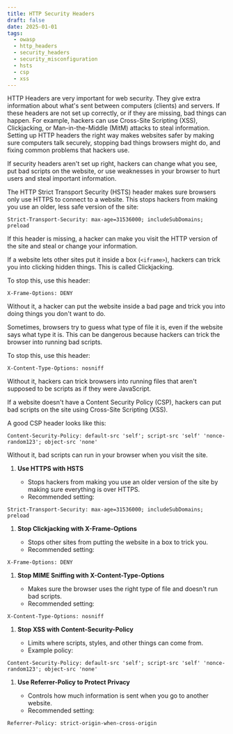 ```yaml
---
title: HTTP Security Headers
draft: false
date: 2025-01-01
tags:
  - owasp
  - http_headers
  - security_headers
  - security_misconfiguration
  - hsts
  - csp
  - xss
---
```


HTTP Headers are very important for web security. They give extra information about what's sent between computers (clients) and servers. If these headers are not set up correctly, or if they are missing, bad things can happen. For example, hackers can use Cross-Site Scripting (XSS), Clickjacking, or Man-in-the-Middle (MitM) attacks to steal information. Setting up HTTP headers the right way makes websites safer by making sure computers talk securely, stopping bad things browsers might do, and fixing common problems that hackers use.

If security headers aren't set up right, hackers can change what you see, put bad scripts on the website, or use weaknesses in your browser to hurt users and steal important information.

The HTTP Strict Transport Security (HSTS) header makes sure browsers only use HTTPS to connect to a website. This stops hackers from making you use an older, less safe version of the site:

```http
Strict-Transport-Security: max-age=31536000; includeSubDomains; preload
```

If this header is missing, a hacker can make you visit the HTTP version of the site and steal or change your information.

If a website lets other sites put it inside a box (`<iframe>`), hackers can trick you into clicking hidden things. This is called Clickjacking.

To stop this, use this header:

```http
X-Frame-Options: DENY
```

Without it, a hacker can put the website inside a bad page and trick you into doing things you don't want to do.

Sometimes, browsers try to guess what type of file it is, even if the website says what type it is. This can be dangerous because hackers can trick the browser into running bad scripts.

To stop this, use this header:

```http
X-Content-Type-Options: nosniff
```

Without it, hackers can trick browsers into running files that aren't supposed to be scripts as if they were JavaScript.

If a website doesn't have a Content Security Policy (CSP), hackers can put bad scripts on the site using Cross-Site Scripting (XSS).

A good CSP header looks like this:

```http
Content-Security-Policy: default-src 'self'; script-src 'self' 'nonce-random123'; object-src 'none'
```

Without it, bad scripts can run in your browser when you visit the site.

1. **Use HTTPS with HSTS**

   - Stops hackers from making you use an older version of the site by making sure everything is over HTTPS.
   - Recommended setting:

```http
Strict-Transport-Security: max-age=31536000; includeSubDomains; preload
```

1. **Stop Clickjacking with X-Frame-Options**

   - Stops other sites from putting the website in a box to trick you.
   - Recommended setting:

```http
X-Frame-Options: DENY
```

1. **Stop MIME Sniffing with X-Content-Type-Options**

   - Makes sure the browser uses the right type of file and doesn't run bad scripts.
   - Recommended setting:

```http
X-Content-Type-Options: nosniff
```

1. **Stop XSS with Content-Security-Policy**

   - Limits where scripts, styles, and other things can come from.
   - Example policy:

```http
Content-Security-Policy: default-src 'self'; script-src 'self' 'nonce-random123'; object-src 'none'
```

1. **Use Referrer-Policy to Protect Privacy**

   - Controls how much information is sent when you go to another website.
   - Recommended setting:

```http
Referrer-Policy: strict-origin-when-cross-origin
```
